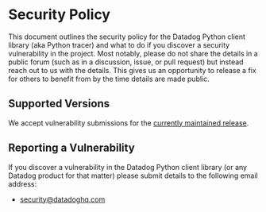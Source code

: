 # Security Policy

This document outlines the security policy for the Datadog Python client library (aka Python tracer) and what to do if you discover a security vulnerability in the project.
Most notably, please do not share the details in a public forum (such as in a discussion, issue, or pull request) but instead reach out to us with the details.
This gives us an opportunity to release a fix for others to benefit from by the time details are made public.

## Supported Versions

We accept vulnerability submissions for the [currently maintained release](https://github.com/DataDog/dd-trace-py/releases).

## Reporting a Vulnerability

If you discover a vulnerability in the Datadog Python client library (or any Datadog product for that matter) please submit details to the following email address:

* [security@datadoghq.com](mailto:security@datadoghq.com)
